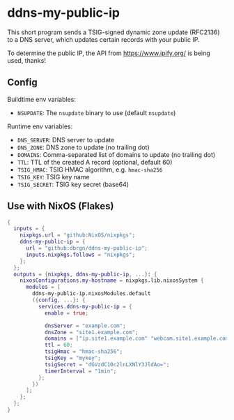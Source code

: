 # ddns-my-public-ip

This short program sends a TSIG-signed dynamic zone update (RFC2136) to a DNS
server, which updates certain records with your public IP.

To determine the public IP, the API from <https://www.ipify.org/> is being
used, thanks!

## Config

Buildtime env variables:

- `NSUPDATE`: The `nsupdate` binary to use (default `nsupdate`)

Runtime env variables:

- `DNS_SERVER`: DNS server to update
- `DNS_ZONE`: DNS zone to update (no trailing dot)
- `DOMAINS`: Comma-separated list of domains to update (no trailing dot)
- `TTL`: TTL of the created A record (optional, default 60)
- `TSIG_HMAC`: TSIG HMAC algorithm, e.g. `hmac-sha256`
- `TSIG_KEY`: TSIG key name
- `TSIG_SECRET`: TSIG key secret (base64)


## Use with NixOS (Flakes)

```nix
{
  inputs = {
    nixpkgs.url = "github:NixOS/nixpkgs";
    ddns-my-public-ip = {
      url = "github:dbrgn/ddns-my-public-ip";
      inputs.nixpkgs.follows = "nixpkgs";
    };
  };
  outputs = {nixpkgs, ddns-my-public-ip, ...}: {
    nixosConfigurations.my-hostname = nixpkgs.lib.nixosSystem {
      modules = [
        ddns-my-public-ip.nixosModules.default
        ({config, ...}: {
          services.ddns-my-public-ip = {
            enable = true;

            dnsServer = "example.com";
            dnsZone = "site1.example.com";
            domains = ["ip.site1.example.com" "webcam.site1.example.com"];
            ttl = 60;
            tsigHmac = "hmac-sha256";
            tsigKey = "mykey";
            tsigSecret = "dGVzdC10c2lnLXNlY3JldAo=";
            timerInterval = "1min";
          };
        })
      ];
    };
  };
}
```
